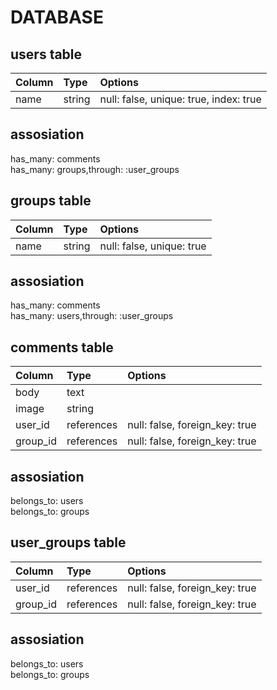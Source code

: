 # DATABASE

## users table  

|Column|Type|Options|  
|:--------|:------|:------------------------|  
|name     |string |null: false, unique: true,  index: true|

## assosiation
has_many: comments  
has_many: groups,through: :user_groups  

## groups table  

|Column|Type|Options|  
|:--------|:------|:------------------------|  
|name     |string |null: false, unique: true|

## assosiation
has_many: comments  
has_many: users,through: :user_groups  

## comments table  

|Column|Type|Options|  
|:--------|:------|:----------|  
|body     |text   ||
|image    |string ||
|user_id  |references|null: false, foreign_key: true|
|group_id |references|null: false, foreign_key: true|

## assosiation
belongs_to: users  
belongs_to: groups  
 
## user_groups table  

|Column|Type|Options|  
|:--------|:------|:----------|  
|user_id  |references|null: false, foreign_key: true|
|group_id |references|null: false, foreign_key: true|

## assosiation
belongs_to: users  
belongs_to: groups  

